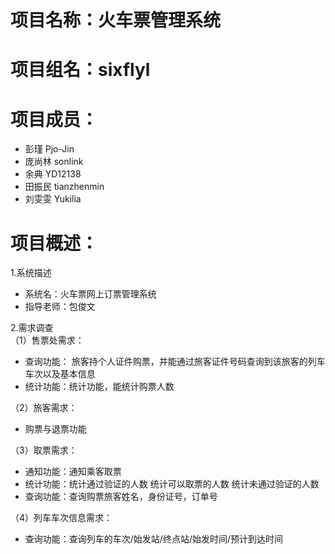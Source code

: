 # 项目名称：火车票管理系统<br>
# 项目组名：sixflyl <br>
# 项目成员：
 - 彭瑾   Pjo-Jin
 - 庞尚林 sonlink
 - 余典  YD12138
 - 田振民  tianzhenmin
 - 刘雯雯  Yukilia

# 项目概述：<br>
1.系统描述<br>
- 系统名：火车票网上订票管理系统
- 指导老师：包俊文<br>

2.需求调查<br>
（1）售票处需求：
- 查询功能：
     旅客持个人证件购票，并能通过旅客证件号码查询到该旅客的列车车次以及基本信息
- 统计功能：统计功能，能统计购票人数

（2）旅客需求：
- 购票与退票功能

（3）取票需求：
- 通知功能：通知乘客取票
- 统计功能：统计通过验证的人数
				 统计可以取票的人数
				 统计未通过验证的人数
- 查询功能：查询购票旅客姓名，身份证号，订单号

（4）列车车次信息需求：
- 查询功能：查询列车的车次/始发站/终点站/始发时间/预计到达时间
